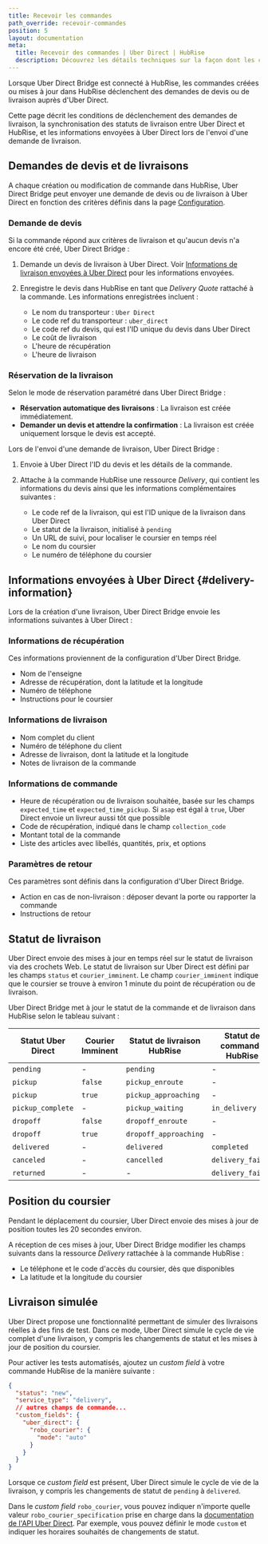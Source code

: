 ```yaml
---
title: Recevoir les commandes
path_override: recevoir-commandes
position: 5
layout: documentation
meta:
  title: Recevoir des commandes | Uber Direct | HubRise
  description: Découvrez les détails techniques sur la façon dont les commandes déclenchent des livraisons Uber Direct, comment les mises à jour du statut de livraison sont synchronisées, et comment suivre la position du coursier en temps réel.
---
```


Lorsque Uber Direct Bridge est connecté à HubRise, les commandes créées ou mises à jour dans HubRise déclenchent des demandes de devis ou de livraison auprès d'Uber Direct.

Cette page décrit les conditions de déclenchement des demandes de livraison, la synchronisation des statuts de livraison entre Uber Direct et HubRise, et les informations envoyées à Uber Direct lors de l'envoi d'une demande de livraison.

## Demandes de devis et de livraisons

A chaque création ou modification de commande dans HubRise, Uber Direct Bridge peut envoyer une demande de devis ou de livraison à Uber Direct en fonction des critères définis dans la page [Configuration](/apps/uber-direct/configuration#delivery-criteria).

### Demande de devis

Si la commande répond aux critères de livraison et qu'aucun devis n'a encore été créé, Uber Direct Bridge :

1. Demande un devis de livraison à Uber Direct. Voir [Informations de livraison envoyées à Uber Direct](#delivery-information) pour les informations envoyées.
2. Enregistre le devis dans HubRise en tant que _Delivery Quote_ rattaché à la commande. Les informations enregistrées incluent :

   - Le nom du transporteur : `Uber Direct`
   - Le code ref du transporteur : `uber_direct`
   - Le code ref du devis, qui est l'ID unique du devis dans Uber Direct
   - Le coût de livraison
   - L'heure de récupération
   - L'heure de livraison

### Réservation de la livraison

Selon le mode de réservation paramétré dans Uber Direct Bridge :

- **Réservation automatique des livraisons** : La livraison est créée immédiatement.
- **Demander un devis et attendre la confirmation** : La livraison est créée uniquement lorsque le devis est accepté.

Lors de l'envoi d'une demande de livraison, Uber Direct Bridge :

1. Envoie à Uber Direct l'ID du devis et les détails de la commande.
2. Attache à la commande HubRise une ressource _Delivery_, qui contient les informations du devis ainsi que les informations complémentaires suivantes :

   - Le code ref de la livraison, qui est l'ID unique de la livraison dans Uber Direct
   - Le statut de la livraison, initialisé à `pending`
   - Un URL de suivi, pour localiser le coursier en temps réel
   - Le nom du coursier
   - Le numéro de téléphone du coursier

## Informations envoyées à Uber Direct {#delivery-information}

Lors de la création d'une livraison, Uber Direct Bridge envoie les informations suivantes à Uber Direct :

### Informations de récupération

Ces informations proviennent de la configuration d'Uber Direct Bridge.

- Nom de l'enseigne
- Adresse de récupération, dont la latitude et la longitude
- Numéro de téléphone
- Instructions pour le coursier

### Informations de livraison

- Nom complet du client
- Numéro de téléphone du client
- Adresse de livraison, dont la latitude et la longitude
- Notes de livraison de la commande

### Informations de commande

- Heure de récupération ou de livraison souhaitée, basée sur les champs `expected_time` et `expected_time_pickup`. Si `asap` est égal à `true`, Uber Direct envoie un livreur aussi tôt que possible
- Code de récupération, indiqué dans le champ `collection_code`
- Montant total de la commande
- Liste des articles avec libellés, quantités, prix, et options

### Paramètres de retour

Ces paramètres sont définis dans la configuration d'Uber Direct Bridge.

- Action en cas de non-livraison : déposer devant la porte ou rapporter la commande
- Instructions de retour

## Statut de livraison

Uber Direct envoie des mises à jour en temps réel sur le statut de livraison via des crochets Web. Le statut de livraison sur Uber Direct est défini par les champs `status` et `courier_imminent`. Le champ `courier_imminent` indique que le coursier se trouve à environ 1 minute du point de récupération ou de livraison.

Uber Direct Bridge met à jour le statut de la commande et de livraison dans HubRise selon le tableau suivant :

| Statut Uber Direct | Courier Imminent | Statut de livraison HubRise | Statut de commande HubRise |
| ------------------ | ---------------- | --------------------------- | -------------------------- |
| `pending`          | -                | `pending`                   | -                          |
| `pickup`           | `false`          | `pickup_enroute`            | -                          |
| `pickup`           | `true`           | `pickup_approaching`        | -                          |
| `pickup_complete`  | -                | `pickup_waiting`            | `in_delivery`              |
| `dropoff`          | `false`          | `dropoff_enroute`           | -                          |
| `dropoff`          | `true`           | `dropoff_approaching`       | -                          |
| `delivered`        | -                | `delivered`                 | `completed`                |
| `canceled`         | -                | `cancelled`                 | `delivery_failed`          |
| `returned`         | -                | -                           | `delivery_failed`          |

## Position du coursier

Pendant le déplacement du coursier, Uber Direct envoie des mises à jour de position toutes les 20 secondes environ.

A réception de ces mises à jour, Uber Direct Bridge modifier les champs suivants dans la ressource _Delivery_ rattachée à la commande HubRise :

- Le téléphone et le code d'accès du coursier, dès que disponibles
- La latitude et la longitude du coursier

## Livraison simulée

Uber Direct propose une fonctionnalité permettant de simuler des livraisons réelles à des fins de test. Dans ce mode, Uber Direct simule le cycle de vie complet d'une livraison, y compris les changements de statut et les mises à jour de position du coursier.

Pour activer les tests automatisés, ajoutez un _custom field_ à votre commande HubRise de la manière suivante :

```json
{
  "status": "new",
  "service_type": "delivery",
  // autres champs de commande...
  "custom_fields": {
    "uber_direct": {
      "robo_courier": {
        "mode": "auto"
      }
    }
  }
}
```

Lorsque ce _custom field_ est présent, Uber Direct simule le cycle de vie de la livraison, y compris les changements de statut de `pending` à `delivered`.

Dans le _custom field_ `robo_courier`, vous pouvez indiquer n'importe quelle valeur `robo_courier_specification` prise en charge dans la [documentation de l'API Uber Direct](https://developer.uber.com/docs/deliveries/guides/robocourier). Par exemple, vous pouvez définir le mode `custom` et indiquer les horaires souhaités de changements de statut.

